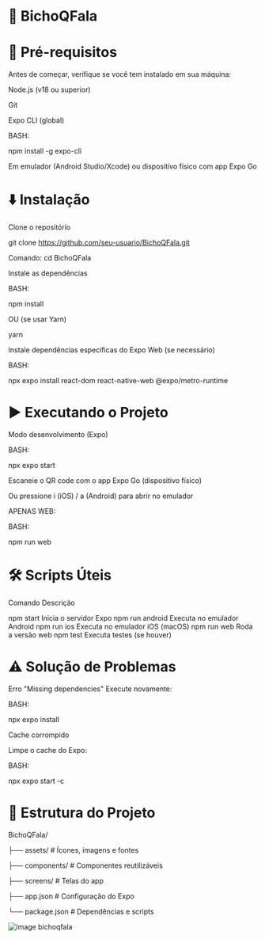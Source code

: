 # 📱 BichoQFala 

# 🚀 Pré-requisitos

Antes de começar, verifique se você tem instalado em sua máquina:

Node.js (v18 ou superior)

Git

Expo CLI (global)

BASH:

npm install -g expo-cli

Em emulador (Android Studio/Xcode) ou dispositivo físico com app Expo Go

# ⬇️ Instalação

Clone o repositório

git clone https://github.com/seu-usuario/BichoQFala.git

Comando: cd BichoQFala

Instale as dependências

BASH:

npm install

OU (se usar Yarn)

yarn

Instale dependências específicas do Expo Web (se necessário)

BASH:

npx expo install react-dom react-native-web @expo/metro-runtime

# ▶️ Executando o Projeto

Modo desenvolvimento (Expo)

BASH:

npx expo start

Escaneie o QR code com o app Expo Go (dispositivo físico)

Ou pressione i (iOS) / a (Android) para abrir no emulador

APENAS WEB:

BASH:

npm run web

# 🛠 Scripts Úteis

Comando	Descrição

npm start	Inicia o servidor Expo
npm run android	Executa no emulador Android
npm run ios	Executa no emulador iOS (macOS)
npm run web	Roda a versão web
npm test	Executa testes (se houver)

# ⚠️ Solução de Problemas

Erro "Missing dependencies"
Execute novamente:

BASH:

npx expo install

Cache corrompido

Limpe o cache do Expo:

BASH:

npx expo start -c

# 📝 Estrutura do Projeto

BichoQFala/

├── assets/            # Ícones, imagens e fontes

├── components/        # Componentes reutilizáveis

├── screens/           # Telas do app

├── app.json           # Configuração do Expo

└── package.json       # Dependências e scripts

![image bichoqfala](https://github.com/user-attachments/assets/11cd0db5-e983-40de-af53-da0b6137fc2e)
